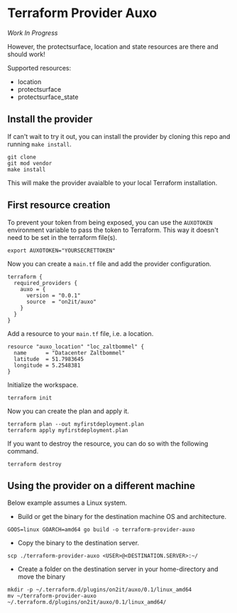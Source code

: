 # Terraform Provider Auxo

*Work In Progress*

However, the protectsurface, location and state resources are there and should work!

Supported resources:
* location
* protectsurface
* protectsurface_state

## Install the provider

If can't wait to try it out, you can install the provider by cloning this repo and running `make install`.

```shell
git clone
git mod vendor
make install
```

This will make the provider avaialble to your local Terraform installation.

## First resource creation

To prevent your token from being exposed, you can use the `AUXOTOKEN` environment variable to pass the token to Terraform.
This way it doesn't need to be set in the terraform file(s).

```shell
export AUXOTOKEN="YOURSECRETTOKEN"
```

Now you can create a `main.tf` file and add the provider configuration.

```hcl
terraform {
  required_providers {
    auxo = {
      version = "0.0.1"
      source  = "on2it/auxo"
    }
  }
}
```

Add a resource to your `main.tf` file, i.e. a location.

```hcl
resource "auxo_location" "loc_zaltbommel" {
  name      = "Datacenter Zaltbommel"
  latitude  = 51.7983645
  longitude = 5.2548381
}
```

Initialize the workspace.

```shell
terraform init
```

Now you can create the plan and apply it.

```shell
terraform plan --out myfirstdeployment.plan
terraform apply myfirstdeployment.plan
```

If you want to destroy the resource, you can do so with the following command.

```shell
terraform destroy
```

## Using the provider on a different machine
Below example assumes a Linux system.

* Build or get the binary for the destination machine OS and architecture.

```shell
GOOS=linux GOARCH=amd64 go build -o terraform-provider-auxo
```

* Copy the binary to the destination server.

```shell
scp ./terraform-provider-auxo <USER>@<DESTINATION.SERVER>:~/
```

* Create a folder on the destination server in your home-directory and move the binary

```shell
mkdir -p ~/.terraform.d/plugins/on2it/auxo/0.1/linux_amd64
mv ~/terraform-provider-auxo ~/.terraform.d/plugins/on2it/auxo/0.1/linux_amd64/
```
